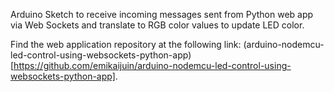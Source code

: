Arduino Sketch to receive incoming messages sent from Python web app via Web Sockets and translate to RGB color values to update LED color. 

Find the web application repository at the following link: (arduino-nodemcu-led-control-using-websockets-python-app)[https://github.com/emikaijuin/arduino-nodemcu-led-control-using-websockets-python-app].
